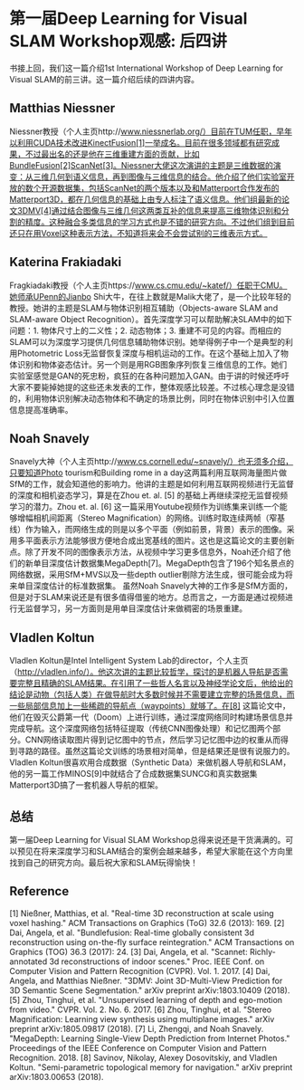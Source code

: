 # 第一届Deep Learning for Visual SLAM Workshop观感: 后四讲

书接上回，我们这一篇介绍1st International Workshop of Deep Learning for Visual SLAM的前三讲。这一篇介绍后续的四讲内容。

## Matthias Niessner
Niessner教授（个人主页http://www.niessnerlab.org/）目前在TUM任职，早年以利用CUDA技术改进KinectFusion[1]一举成名。目前在很多领域都有研究成果，不过最出名的还是他在三维重建方面的贡献，比如BundleFusion[2]ScanNet[3]。Niessner大佬这次演讲的主题是三维数据的演变：从三维几何到语义信息，再到图像与三维信息的结合。他介绍了他们实验室开放的数个开源数据集，包括ScanNet的两个版本以及和Matterport合作发布的Matterport3D，都在几何信息的基础上由专人标注了语义信息。他们组最新的论文3DMV[4]通过结合图像与三维几何这两类互补的信息来提高三维物体识别和分割的精度。这种融合多类信息的学习方式也是不错的研究方向。不过他们组到目前还只在用Voxel这种表示方法，不知道将来会不会尝试别的三维表示方式。

## Katerina Frakiadaki
Fragkiadaki教授（个人主页https://www.cs.cmu.edu/~katef/）任职于CMU。她师承UPenn的Jianbo Shi大牛，在往上数就是Malik大佬了，是一个比较年轻的教授。她讲的主题是SLAM与物体识别相互辅助（Objects-aware SLAM and SLAM-aware Object Recognition）。首先深度学习可以帮助解决SLAM中的如下问题：1. 物体尺寸上的二义性；2. 动态物体；3. 重建不可见的内容。而相应的SLAM可以为深度学习提供几何信息辅助物体识别。她举得例子中一个是典型的利用Photometric Loss无监督恢复深度与相机运动的工作。在这个基础上加入了物体识别和物体姿态估计。另一个则是用RGB图象序列恢复三维信息的工作。她们实验室感觉是GAN的死忠粉，疯狂的在各种问题加入GAN。由于讲的时候还呼吁大家不要毙掉她提的这些还未发表的工作，整体观感比较差。不过核心理念是没错的，利用物体识别解决动态物体和不确定的场景比例，同时在物体识别中引入位置信息提高准确率。

## Noah Snavely
Snavely大神（个人主页http://www.cs.cornell.edu/~snavely/）也无须多介绍，只要知道Photo tourism和Building rome in a day这两篇利用互联网海量图片做SfM的工作，就会知道他的影响力。他讲的主题是如何利用互联网视频进行无监督的深度和相机姿态学习，算是在Zhou et. al. [5] 的基础上再继续深挖无监督视频学习的潜力。Zhou et. al. [6] 这一篇采用Youtube视频作为训练集来训练一个能够增幅相机间距离（Stereo Magnification）的网络。训练时取连续两帧（窄基线）作为输入，而网络生成的则是以多个平面（例如前景，背景）表示的图像。采用多平面表示方法能够很方便地合成出宽基线的图片。这也是这篇论文的主要创新点。除了开发不同的图像表示方法，从视频中学习更多信息外，Noah还介绍了他们的新单目深度估计数据集MegaDepth[7]。MegaDepth包含了196个知名景点的网络数据，采用SfM+MVS以及一些depth outlier剔除方法生成，很可能会成为将来单目深度估计的标准数据集。
虽然Noah Snavely大神的工作多是SfM方面的，但是对于SLAM来说还是有很多值得借鉴的地方。总而言之，一方面是通过视频进行无监督学习，另一方面则是用单目深度估计来做稠密的场景重建。

## Vladlen Koltun
Vladlen Koltun是Intel Intelligent System Lab的director，个人主页（http://vladlen.info/）。他这次讲的主题比较哲学，探讨的是机器人导航是否需要完整且精确的SLAM结果。在引用了一些哲人名言以及神经学论文后，他给出的结论是动物（包括人类）在做导航时大多数时候并不需要建立完整的场景信息，而一些局部信息加上一些稀疏的导航点（waypoints）就够了。在[8] 这篇论文中，他们在毁灭公爵第一代（Doom）上进行训练，通过深度网络同时构建场景信息并完成导航。这个深度网络包括特征提取（传统CNN图像处理）和记忆图两个部分。CNN网络读取图片得到记忆图中的节点，然后学习记忆图中边的权重从而得到寻路的路径。虽然这篇论文训练的场景相对简单，但是结果还是很有说服力的。Vladlen Koltun很喜欢用合成数据（Synthetic Data）来做机器人导航和SLAM，他的另一篇工作MINOS[9]中就结合了合成数据集SUNCG和真实数据集Matterport3D搞了一套机器人导航的框架。

## 总结
第一届Deep Learning for Visual SLAM Workshop总得来说还是干货满满的。可以预见在将来深度学习和SLAM结合的案例会越来越多，希望大家能在这个方向里找到自己的研究方向。最后祝大家和SLAM玩得愉快！

## Reference
[1] Nießner, Matthias, et al. "Real-time 3D reconstruction at scale using voxel hashing." ACM Transactions on Graphics (ToG) 32.6 (2013): 169.
[2] Dai, Angela, et al. "Bundlefusion: Real-time globally consistent 3d reconstruction using on-the-fly surface reintegration." ACM Transactions on Graphics (TOG) 36.3 (2017): 24.
[3] Dai, Angela, et al. "Scannet: Richly-annotated 3d reconstructions of indoor scenes." Proc. IEEE Conf. on Computer Vision and Pattern Recognition (CVPR). Vol. 1. 2017.
[4] Dai, Angela, and Matthias Nießner. "3DMV: Joint 3D-Multi-View Prediction for 3D Semantic Scene Segmentation." arXiv preprint arXiv:1803.10409 (2018).
[5] Zhou, Tinghui, et al. "Unsupervised learning of depth and ego-motion from video." CVPR. Vol. 2. No. 6. 2017.
[6] Zhou, Tinghui, et al. "Stereo Magnification: Learning view synthesis using multiplane images." arXiv preprint arXiv:1805.09817 (2018).
[7] Li, Zhengqi, and Noah Snavely. "MegaDepth: Learning Single-View Depth Prediction from Internet Photos." Proceedings of the IEEE Conference on Computer Vision and Pattern Recognition. 2018.
[8] Savinov, Nikolay, Alexey Dosovitskiy, and Vladlen Koltun. "Semi-parametric topological memory for navigation." arXiv preprint arXiv:1803.00653 (2018).